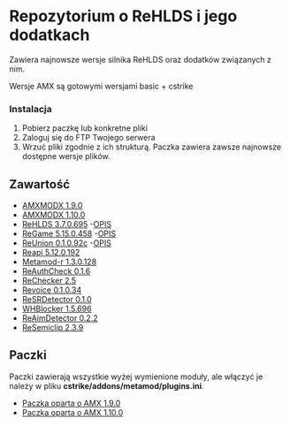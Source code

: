 # Repozytorium o ReHLDS i jego dodatkach
Zawiera najnowsze wersje silnika ReHLDS oraz dodatków związanych z nim.

Wersje AMX są gotowymi wersjami basic + cstrike

### Instalacja 
1. Pobierz paczkę lub konkretne pliki
2. Zaloguj się do FTP Twojego serwera
3. Wrzuć pliki zgodnie z ich strukturą.
Paczka zawiera zawsze najnowsze dostępne wersje plików.

## Zawartość
- [AMXMODX 1.9.0](https://github.com/AdrianJagodznski/ReHLDS-AND-ADDONS/raw/master/AMX%201.9.0.rar) 
- [AMXMODX 1.10.0](https://github.com/AdrianJagodznski/ReHLDS-AND-ADDONS/raw/master/AMX%201.10.0.rar) 
- [ReHLDS 3.7.0.695](https://github.com/AdrianJagodznski/ReHLDS-AND-ADDONS/blob/master/ReHLDS.rar) -[OPIS](https://github.com/)
- [ReGame 5.15.0.458](https://github.com/AdrianJagodznski/ReHLDS-AND-ADDONS/raw/master/ReGame.rar) -[OPIS](https://github.com/)
- [ReUnion 0.1.0.92c](https://github.com/AdrianJagodznski/ReHLDS-AND-ADDONS/raw/master/ReUnion.rar) -[OPIS](https://github.com/)
- [Reapi 5.12.0.192](https://github.com/AdrianJagodznski/ReHLDS-AND-ADDONS/raw/master/ReAPI.rar) 
- [Metamod-r 1.3.0.128](https://github.com/AdrianJagodznski/ReHLDS-AND-ADDONS/raw/master/Metamod.rar) 
- [ReAuthCheck 0.1.6](https://github.com/AdrianJagodznski/ReHLDS-AND-ADDONS/raw/master/ReAuthCheck.rar)
- [ReChecker 2.5](https://github.com/AdrianJagodznski/ReHLDS-AND-ADDONS/raw/master/ReChecker.rar)
- [Revoice 0.1.0.34](https://github.com/AdrianJagodznski/ReHLDS-AND-ADDONS/raw/master/ReVoice.rar)
- [ReSRDetector 0.1.0](https://github.com/AdrianJagodznski/ReHLDS-AND-ADDONS/raw/master/ReSRDetector.rar)
- [WHBlocker 1.5.696](https://github.com/AdrianJagodznski/ReHLDS-AND-ADDONS/raw/master/WHBlocker.rar)
- [ReAimDetector 0.2.2](https://github.com/AdrianJagodznski/ReHLDS-AND-ADDONS/raw/master/ReAimDetector.rar)
- [ReSemiclip 2.3.9](https://github.com/AdrianJagodznski/ReHLDS-AND-ADDONS/raw/master/ReSemiclip.rar)

## Paczki
Paczki zawierają wszystkie wyżej wymienione moduły, ale włączyć je należy w pliku **cstrike/addons/metamod/plugins.ini**.
- [Paczka oparta o AMX 1.9.0](https://github.com/AdrianJagodznski/ReHLDS-AND-ADDONS/raw/master/ReSemiclip.rar)
- [Paczka oparta o AMX 1.10.0](https://github.com/AdrianJagodznski/ReHLDS-AND-ADDONS/raw/master/ReSemiclip.rar)
